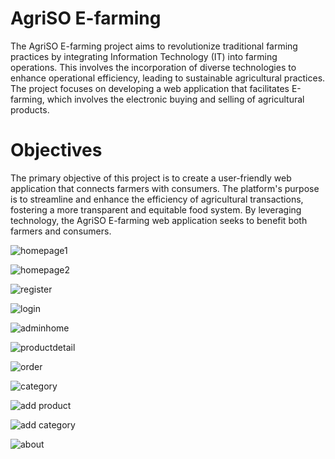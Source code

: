 
# AgriSO E-farming 

The AgriSO E-farming project aims to revolutionize traditional farming practices by integrating Information Technology (IT) into farming operations. This involves the incorporation of diverse technologies to enhance operational efficiency, leading to sustainable agricultural practices. The project focuses on developing a web application that facilitates E-farming, which involves the electronic buying and selling of agricultural products.

# Objectives

The primary objective of this project is to create a user-friendly web application that connects farmers with consumers. The platform's purpose is to streamline and enhance the efficiency of agricultural transactions, fostering a more transparent and equitable food system. By leveraging technology, the AgriSO E-farming web application seeks to benefit both farmers and consumers.

![homepage1](https://github.com/ShubhamBorkute/AgriSO-App/assets/99527749/c813891d-aedb-4668-9fcb-5f1fcf2bc3bf)

![homepage2](https://github.com/ShubhamBorkute/AgriSO-App/assets/99527749/33c8428d-aab2-429c-8e33-057db84ac17c)

![register](https://github.com/ShubhamBorkute/AgriSO-App/assets/99527749/bd54ee79-1dcb-4f2d-8b52-16c3471650b9)

![login](https://github.com/ShubhamBorkute/AgriSO-App/assets/99527749/5e0fd910-9e32-4583-8eef-eb35e09fa1c1)

![adminhome](https://github.com/ShubhamBorkute/AgriSO-App/assets/99527749/98b70d42-f9bd-4ab5-a2dd-5de1bda73aff)

![productdetail](https://github.com/ShubhamBorkute/AgriSO-App/assets/99527749/68cd4133-6881-499f-8f1f-778e21ae8ac9)

![order](https://github.com/ShubhamBorkute/AgriSO-App/assets/99527749/23cd7c7d-454f-4a99-96bb-55999c909b37)

![category](https://github.com/ShubhamBorkute/AgriSO-App/assets/99527749/d7575d9e-524b-40b1-84e9-944fba85eab5)

![add product](https://github.com/ShubhamBorkute/AgriSO-App/assets/99527749/01a050eb-7425-47da-9fa6-2189791377d7)

![add category](https://github.com/ShubhamBorkute/AgriSO-App/assets/99527749/4bc75de0-9ae2-40a6-bd05-ebed9767937d)

![about](https://github.com/ShubhamBorkute/AgriSO-App/assets/99527749/f537037c-f774-4bd8-8871-7f36d4ba1aa0)

